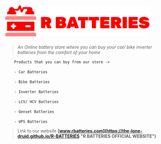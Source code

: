 
# ![R BATTERIES LOGO](assets/img/svg/logo2.svg)
> *An Online battery store where you can buy your car/ bike inverter batteries from the comfort of your home*

``` 
    Products that you can buy from our store ->

    - Car Batteries

    - Bike Batteries

    - Inverter Batteries

    - LCV/ HCV Batteries

    - Genset Batteries
    
    - UPS Batteries
```

> Link to our website __[www.rbatteries.com](https://the-lone-druid.github.io/R-BATTERIES "R BATTERIES OFFICIAL WEBSITE")__
 
